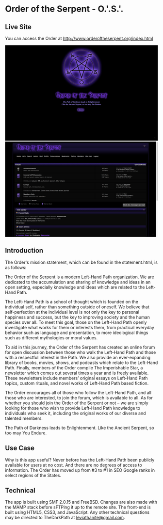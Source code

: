 # Order of the Serpent - O.'.S.'.

## Live Site
You can access the Order at http://www.orderoftheserpent.org/index.html

![Screenshots](./index.png)
![Screenshots](./forum.png)

## Introduction
The Order's mission statement, which can be found in the statement.html, is as follows:

The Order of the Serpent is a modern Left-Hand Path organization. We are dedicated to the accumulation and sharing of knowledge and ideas in an open setting, especially knowledge and ideas which are related to the Left-Hand Path.

The Left-Hand Path is a school of thought which is founded on the individual self, rather than something outside of oneself. We believe that self-perfection at the individual level is not only the key to personal happiness and success, but the key to improving society and the human species over all. To meet this goal, those on the Left-Hand Path openly investigate what works for them or interests them, from practical everyday behavior such as language and presentation, to more ideological things such as different mythologies or moral values.

To aid in this journey, the Order of the Serpent has created an online forum for open discussion between those who walk the Left-Hand Path and those with a respectful interest in the Path. We also provide an ever-expanding library of books, movies, shows, and podcasts which relate to the Left-Hand Path. Finally, members of the Order compile The Imperishable Star, a newsletter which comes out several times a year and is freely available. These newsletters include members’ original essays on Left-Hand Path topics, custom rituals, and novel works of Left-Hand Path based fiction.

The Order encourages all of those who follow the Left-Hand Path, and all those who are interested, to join the forum, which is available to all. As for whether you should join the Order of the Serpent or not – we are simply looking for those who wish to provide Left-Hand Path knowledge to individuals who seek it, including the original works of our diverse and talented members.

The Path of Darkness leads to Enlightenment.
Like the Ancient Serpent, so too may You Endure.

## Use Case
Why is this app useful? Never before has the Left-Hand Path been publicly available for users at no cost. And there are no degrees of access to information. The Order has moved up from #3 to #1 in SEO Google ranks in select regions of the States. 

## Technical
The app is built using SMF 2.0.15 and FreeBSD. Changes are also made with the MAMP stack before sFTPing it up to the remote site. The front-end is built using HTML5, CSS3, and JavaScript. Any other technical questions may be directed to TheDarkPath at leviathanite@gmail.com.

